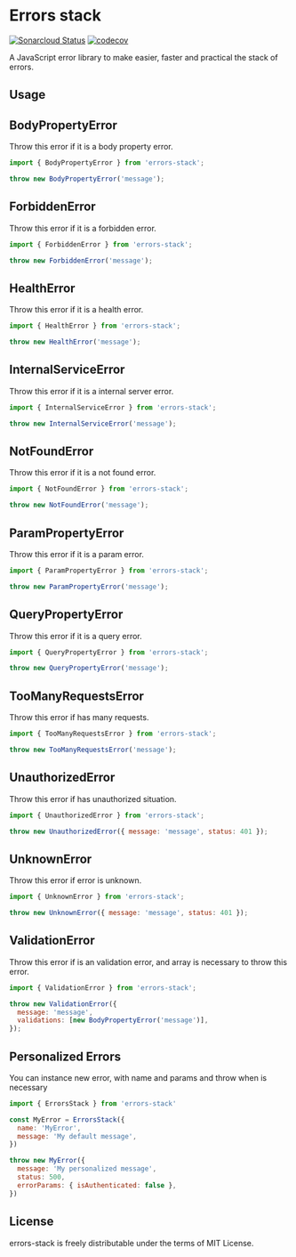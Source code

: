 # Errors stack

[![Sonarcloud Status](https://sonarcloud.io/api/project_badges/measure?project=Joao208_errors-stack&metric=alert_status)](https://sonarcloud.io/dashboard?id=Joao208_errors-stack)
[![codecov](https://codecov.io/gh/Joao208/errors-stack/branch/main/graph/badge.svg?token=GXOKX31Y8J)](https://codecov.io/gh/Joao208/errors-stack)


A JavaScript error library to make easier, faster and practical the stack of errors.
## Usage

## BodyPropertyError

Throw this error if it is a body property error.

```js
import { BodyPropertyError } from 'errors-stack';

throw new BodyPropertyError('message');
```

## ForbiddenError

Throw this error if it is a forbidden error.

```js
import { ForbiddenError } from 'errors-stack';

throw new ForbiddenError('message');
```

## HealthError

Throw this error if it is a health error.

```js
import { HealthError } from 'errors-stack';

throw new HealthError('message');
```

## InternalServiceError

Throw this error if it is a internal server error.

```js
import { InternalServiceError } from 'errors-stack';

throw new InternalServiceError('message');
```

## NotFoundError

Throw this error if it is a not found error.

```js
import { NotFoundError } from 'errors-stack';

throw new NotFoundError('message');
```

## ParamPropertyError

Throw this error if it is a param error.

```js
import { ParamPropertyError } from 'errors-stack';

throw new ParamPropertyError('message');
```

## QueryPropertyError

Throw this error if it is a query error.

```js
import { QueryPropertyError } from 'errors-stack';

throw new QueryPropertyError('message');
```

## TooManyRequestsError

Throw this error if has many requests.

```js
import { TooManyRequestsError } from 'errors-stack';

throw new TooManyRequestsError('message');
```

## UnauthorizedError

Throw this error if has unauthorized situation.

```js
import { UnauthorizedError } from 'errors-stack';

throw new UnauthorizedError({ message: 'message', status: 401 });
```

## UnknownError

Throw this error if error is unknown.

```js
import { UnknownError } from 'errors-stack';

throw new UnknownError({ message: 'message', status: 401 });
```

## ValidationError

Throw this error if is an validation error, and array is necessary to throw this error.

```js
import { ValidationError } from 'errors-stack';

throw new ValidationError({
  message: 'message',
  validations: [new BodyPropertyError('message')],
});
```

## Personalized Errors

You can instance new error, with name and params and throw when is necessary

```js
import { ErrorsStack } from 'errors-stack'

const MyError = ErrorsStack({
  name: 'MyError',
  message: 'My default message',
})

throw new MyError({
  message: 'My personalized message',
  status: 500,
  errorParams: { isAuthenticated: false },
})
```

## License

errors-stack is freely distributable under the terms of MIT License.
